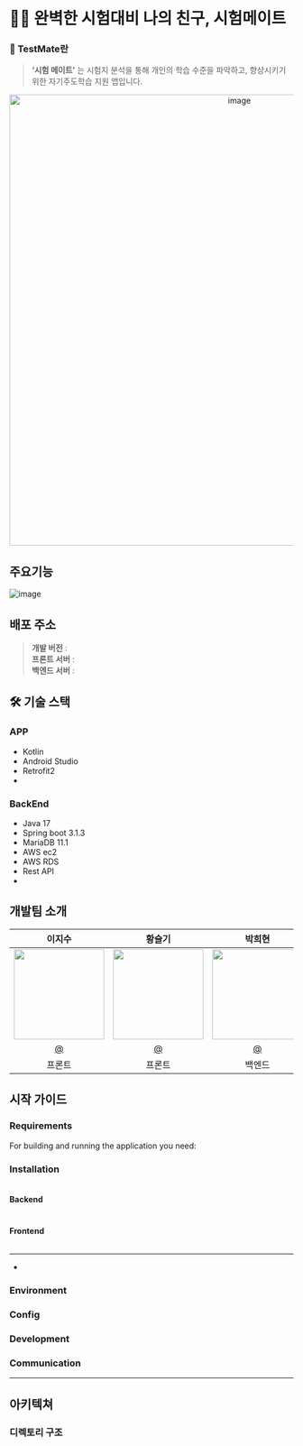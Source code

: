 # ✍🏻 완벽한 시험대비 나의 친구, 시험메이트 
### 📜 TestMate란
> **‘시험 메이트’** 는 시험지 분석을 통해 개인의 학습 수준을 파악하고, 향상시키기 위한 자기주도학습 지원 앱입니다.
<div align="center">
<img width="800" alt="image" src="https://github.com/2023-Test-mate/.github/assets/103114387/8607cae2-8865-4a22-bd82-a9089f01478a">
</div>

## 주요기능
![image]()

## 배포 주소

> **개발 버전** :<br>
> **프론트 서버** : <br>
> **백엔드 서버** : <br>


## 🛠 기술 스택
### APP
- Kotlin  
- Android Studio
- Retrofit2
- 

### BackEnd
- Java 17
- Spring boot 3.1.3
- MariaDB 11.1
- AWS ec2
- AWS RDS
- Rest API
- 






## 개발팀 소개

| 이지수 | 황슬기 | 박희현 | 임지현 | 황슬기기 |                                                                                                        
| :-----------: | :---------------: | :-------------: | :-------------: | :-------------: | 
|   <img width="160px" src="" />    | <img width="160px" src="" /> | <img width="160px" src="" /> | <img width="160px" src="" /> | <img width="160px" src="" /> |
|   [@]()   |    [@]()  | [@]()  |  [@]()  |  [@]()  |
| 프론트 | 프론트 | 백엔드 | 백엔드 | 디자인 | 



## 시작 가이드
### Requirements
For building and running the application you need:



### Installation
``` bash

```
#### Backend
```

```

#### Frontend
```

```

---

- 
### Environment
           

### Config
   

### Development


### Communication


---

## 아키텍쳐

### 디렉토리 구조
